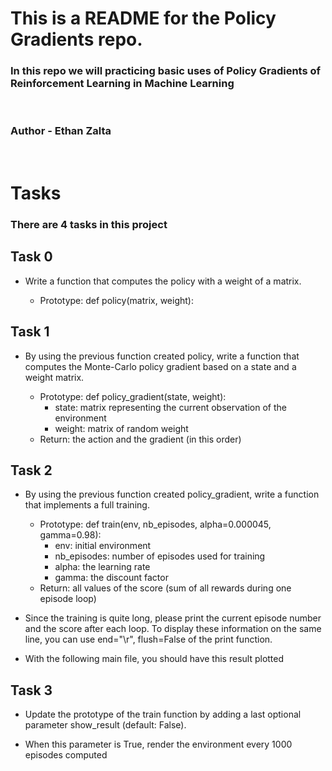 # This is a README for the Policy Gradients repo.

### In this repo we will practicing basic uses of Policy Gradients of Reinforcement Learning in Machine Learning
<br>

### Author - Ethan Zalta
<br>


# Tasks
### There are 4 tasks in this project

## Task 0
* Write a function that computes the policy with a weight of a matrix.

    * Prototype: def policy(matrix, weight):

## Task 1
* By using the previous function created policy, write a function that computes the Monte-Carlo policy gradient based on a state and a weight matrix.

    * Prototype: def policy_gradient(state, weight):
        * state: matrix representing the current observation of the environment
        * weight: matrix of random weight
    * Return: the action and the gradient (in this order)

## Task 2
* By using the previous function created policy_gradient, write a function that implements a full training.

    * Prototype: def train(env, nb_episodes, alpha=0.000045, gamma=0.98):
        * env: initial environment
        * nb_episodes: number of episodes used for training
        * alpha: the learning rate
        * gamma: the discount factor
    * Return: all values of the score (sum of all rewards during one episode loop)
* Since the training is quite long, please print the current episode number and the score after each loop. To display these information on the same line, you can use end="\r", flush=False of the print function.

* With the following main file, you should have this result plotted

## Task 3
* Update the prototype of the train function by adding a last optional parameter show_result (default: False).

* When this parameter is True, render the environment every 1000 episodes computed

